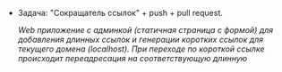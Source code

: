 - Задача: "Сокращатель ссылок" + push + pull request.
  
  _Web приложение с админкой (статичная страница с формой) для добавления длинных ссылок 
  и генерации коротких ссылок для текущего домена (localhost).
  При переходе по короткой ссылке происходит переадресация на соответствующую длинную_